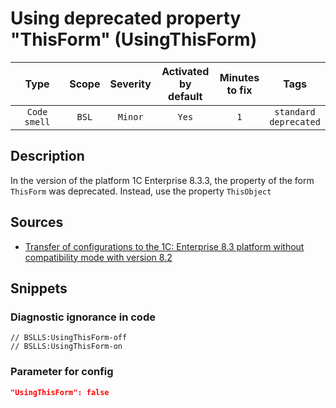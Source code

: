 # Using deprecated property "ThisForm" (UsingThisForm)

|     Type     | Scope | Severity | Activated<br>by default | Minutes<br>to fix |               Tags               |
|:------------:|:-----:|:--------:|:-----------------------------:|:-----------------------:|:--------------------------------:|
| `Code smell` | `BSL` | `Minor`  |             `Yes`             |           `1`           | `standard`<br>`deprecated` |

<!-- Блоки выше заполняются автоматически, не трогать -->
## Description

In the version of the platform 1C Enterprise 8.3.3, the property of the form `ThisForm` was deprecated. Instead, use the property `ThisObject`

## Sources

* [Transfer of configurations to the 1C: Enterprise 8.3 platform without compatibility mode with version 8.2](https://its.1c.ru/db/metod8dev#content:5293:hdoc:_top:thisform)

## Snippets

<!-- Блоки ниже заполняются автоматически, не трогать -->
### Diagnostic ignorance in code

```bsl
// BSLLS:UsingThisForm-off
// BSLLS:UsingThisForm-on
```

### Parameter for config

```json
"UsingThisForm": false
```
